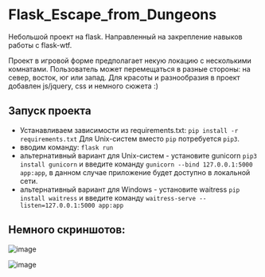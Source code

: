 # Flask_Escape_from_Dungeons
Небольшой проект на flask. Направленный на закрепление навыков работы с flask-wtf.

Проект в игровой форме предполагает некую локацию с несколькими комнатами. Пользователь может перемещаться в разные стороны: на север, восток, юг или запад.
Для красоты и разнообразия в проект добавлен js/jquery, css и немного сюжета :)

## Запуск проекта
   - Устанавливаем зависимости из requirements.txt: `pip install -r requirements.txt` Для Unix-систем вместо `pip` потребуется `pip3`.
   - вводим команду: `flask run`
   - альтернативный вариант для Unix-систем - установите gunicorn `pip3 install gunicorn` и введите команду `gunicorn --bind 127.0.0.1:5000 app:app`, в данном случае приложение будет доступно в локальной сети.
   - альтернативный вариант для Windows - установите waitress `pip install waitress` и введите команду `waitress-serve --listen=127.0.0.1:5000 app:app`
   
## Немного скриншотов:
![image](https://user-images.githubusercontent.com/84034483/190683017-0b098718-6012-479f-ad0b-03c8d3d2e066.png)

![image](https://user-images.githubusercontent.com/84034483/190683335-f19af655-3433-45fa-9656-e80051ef6a07.png)

